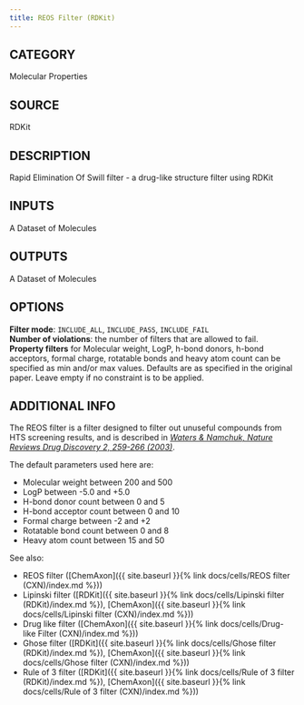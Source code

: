```yaml
---
title: REOS Filter (RDKit)
---
```


## CATEGORY
Molecular Properties

## SOURCE
RDKit

## DESCRIPTION
Rapid Elimination Of Swill filter - a drug-like structure filter using RDKit

## INPUTS
A Dataset of Molecules

## OUTPUTS
A Dataset of Molecules

## OPTIONS
**Filter mode**: `INCLUDE_ALL`, `INCLUDE_PASS`, `INCLUDE_FAIL`<br>
**Number of violations**: the number of filters that are allowed to fail.<br>
**Property filters** for Molecular weight, LogP, h-bond donors, h-bond acceptors, formal charge, rotatable bonds and heavy atom count can be specified as min and/or max values. Defaults are as specified in the original paper. Leave empty if no constraint is to be applied.

## ADDITIONAL INFO

The REOS filter is a filter designed to filter out unuseful compounds from HTS screening results, and is described in <cite>[Waters & Namchuk, Nature Reviews Drug Discovery 2, 259-266 (2003)](http://www.nature.com/nrd/journal/v2/n4/full/nrd1063.html)</cite>.

The default parameters used here are:

- Molecular weight between 200 and 500
- LogP between -5.0 and +5.0
- H-bond donor count between 0 and 5
- H-bond acceptor count between 0 and 10
- Formal charge between -2 and +2
- Rotatable bond count between 0 and 8
- Heavy atom count between 15 and 50

See also:

- REOS filter ([ChemAxon]({{ site.baseurl }}{% link docs/cells/REOS filter (CXN)/index.md %}))
- Lipinski filter ([RDKit]({{ site.baseurl }}{% link docs/cells/Lipinski filter (RDKit)/index.md %}), [ChemAxon]({{ site.baseurl }}{% link docs/cells/Lipinski filter (CXN)/index.md %}))
- Drug like filter ([ChemAxon]({{ site.baseurl }}{% link docs/cells/Drug-like Filter (CXN)/index.md %}))
- Ghose filter ([RDKit]({{ site.baseurl }}{% link docs/cells/Ghose filter (RDKit)/index.md %}), [ChemAxon]({{ site.baseurl }}{% link docs/cells/Ghose filter (CXN)/index.md %}))
- Rule of 3 filter ([RDKit]({{ site.baseurl }}{% link docs/cells/Rule of 3 filter (RDKit)/index.md %}), [ChemAxon]({{ site.baseurl }}{% link docs/cells/Rule of 3 filter (CXN)/index.md %}))
